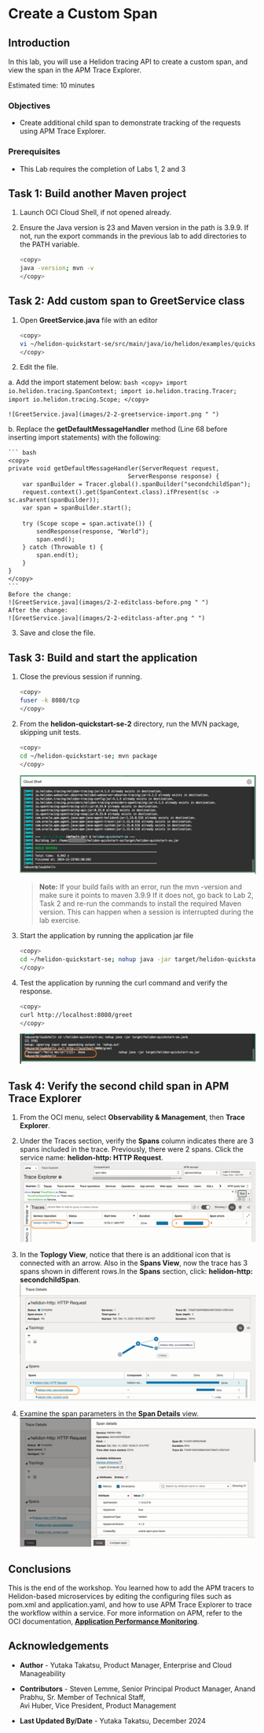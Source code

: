 # Create a Custom Span

## Introduction

In this lab, you will use a Helidon tracing API to create a custom span, and view the span in the APM Trace Explorer. 

Estimated time: 10 minutes


### Objectives

* Create additional child span to demonstrate tracking of the requests using APM Trace Explorer.

### Prerequisites

* This Lab requires the completion of Labs 1, 2 and 3

## Task 1: Build another Maven project

1. Launch OCI Cloud Shell, if not opened already.

2. Ensure the Java version is 23 and Maven version in the path is 3.9.9. If not, run the export commands in the previous lab to add directories to the PATH variable.
	``` bash
	<copy>
	java -version; mvn -v
	</copy>
	```


## Task 2: Add custom span to GreetService class

1.	Open **GreetService.java** file with an editor
	``` bash
	<copy>
	vi ~/helidon-quickstart-se/src/main/java/io/helidon/examples/quickstart/se/GreetService.java
	</copy>
	```

2.	Edit the file.

 a.	Add the import statement below:
	 ``` bash
	<copy>
	import io.helidon.tracing.SpanContext;
	import io.helidon.tracing.Tracer;
	import io.helidon.tracing.Scope;
	</copy>
	 ```

	![GreetService.java](images/2-2-greetservice-import.png " ")
 b. Replace the **getDefaultMessageHandler** method (Line 68 before inserting import statements) with the following:

	``` bash
	<copy>
	private void getDefaultMessageHandler(ServerRequest request,
                                      ServerResponse response) {
    	var spanBuilder = Tracer.global().spanBuilder("secondchildSpan");
    	request.context().get(SpanContext.class).ifPresent(sc -> sc.asParent(spanBuilder));
    	var span = spanBuilder.start();

    	try (Scope scope = span.activate()) {
    	    sendResponse(response, "World");
    	    span.end();
    	} catch (Throwable t) {
    	    span.end(t);
    	}
	}
	</copy>
	```
	Before the change:
	![GreetService.java](images/2-2-editclass-before.png " ")
	After the change:
	![GreetService.java](images/2-2-editclass-after.png " ")
3.	Save and close the file.

## Task 3: Build and start the application

1.	Close the previous session if running.  
	``` bash
	<copy>
	fuser -k 8080/tcp
	</copy>
	```

2.	From the **helidon-quickstart-se-2** directory, run the MVN package, skipping unit tests.

	``` bash
	<copy>
	cd ~/helidon-quickstart-se; mvn package
	</copy>
	```

 	 ![Cloud Shell](images/3-1-mvn-package.png " ")

	>**Note:** If your build fails with an error, run the mvn -version and make sure it points to maven 3.9.9 If it does not, go back to Lab 2, Task 2 and re-run the commands to install the required Maven version. This can happen when a session is interrupted during the lab exercise.


3.	Start the application by running the application jar file

	``` bash
	<copy>
	cd ~/helidon-quickstart-se; nohup java -jar target/helidon-quickstart-se.jar&
	</copy>
	```

4.	Test the application by running the curl command and verify the response.
	``` bash
	<copy>
	curl http://localhost:8080/greet
	</copy>
	```

	![Oracle Cloud console](images/3-3-greet_test.png " ")


## Task 4: Verify the second child span in APM Trace Explorer

1.	From the OCI menu, select **Observability & Management**, then **Trace Explorer**. 

2. Under the Traces section, verify the **Spans** column indicates there are 3 spans included in the trace. Previously, there were 2 spans. Click the service name: **helidon-http: HTTP Request**.
	![Oracle Cloud console](images/4-1-trace_explorer.png " ")

3. In the **Toplogy View**, notice that there is an additional icon that is connected with an arrow. Also in the **Spans View**, now the trace has 3 spans shown in different rows.In the **Spans** section, click: **helidon-http: secondchildSpan**.
	![APM Trace Explorer](images/4-3-trace_details.png " ")
7.	Examine the span parameters in the **Span Details** view.
	![APM Trace Explorer](images/4-4-span-details.png " ")


## Conclusions
This is the end of the workshop. You learned how to add the APM tracers to Helidon-based microservices by editing the configuring files such as pom.xml and application.yaml, and how to use APM Trace Explorer to trace the workflow within a service. For more information on APM, refer to the OCI documentation, **[Application Performance Monitoring](https://docs.oracle.com/en-us/iaas/application-performance-monitoring/index.html)**.

## Acknowledgements

* **Author** - Yutaka Takatsu, Product Manager, Enterprise and Cloud Manageability
- **Contributors** - Steven Lemme, Senior Principal Product Manager,
Anand Prabhu, Sr. Member of Technical Staff,  
Avi Huber, Vice President, Product Management
* **Last Updated By/Date** - Yutaka Takatsu, December 2024
